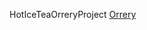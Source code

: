 HotIceTeaOrreryProject
[Orrery](https://github.com/Strangeisit/hoticeteaoreryproject/blob/main/Index.html)
